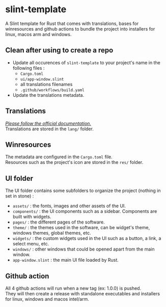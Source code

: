 # slint-template
A Slint template for Rust that comes with translations, bases for winresources and github actions to bundle the project into installers for linux, macos arm and windows.  

## Clean after using to create a repo
- Update all occurences of `slint-template` to your project's name in the following files :
  - `Cargo.toml`
  - `ui/app-window.slint`
  - all translations filenames
  - `.github/workflows/build.yaml`
- Update the translations metadata.

## Translations
[*Please follow the official documentation.*](https://docs.slint.dev/latest/docs/slint/guide/development/translations/)  
Translations are stored in the `lang/` folder.  

## Winresources
The metadata are configured in the `Cargo.toml` file.  
Resources such as the project's icon are stored in the `res/` folder.  

## UI folder
The UI folder contains some subfolders to organize the project (nothing in set in stone) :
- `assets/` : the fonts, images and other assets of the UI.
- `components/` : the UI components such as a sidebar. Components are built with widgets.
- `pages/` : the different pages of the software.
- `theme/` : the themes used in the software, can be widget's theme, windows themes, global themes, etc.
- `widgets/` : the custom widgets used in the UI such as a button, a link, a select menu, etc.
- `windows/` : other windows that could be opened apart from the main window.
- `app-window.slint` : the main UI file loaded by Rust.

## Github action
All 4 github actions will run when a new tag (ex: 1.0.0) is pushed.  
They will then create a release with standalone executables and installers for linux, windows and macos intel/arm.  